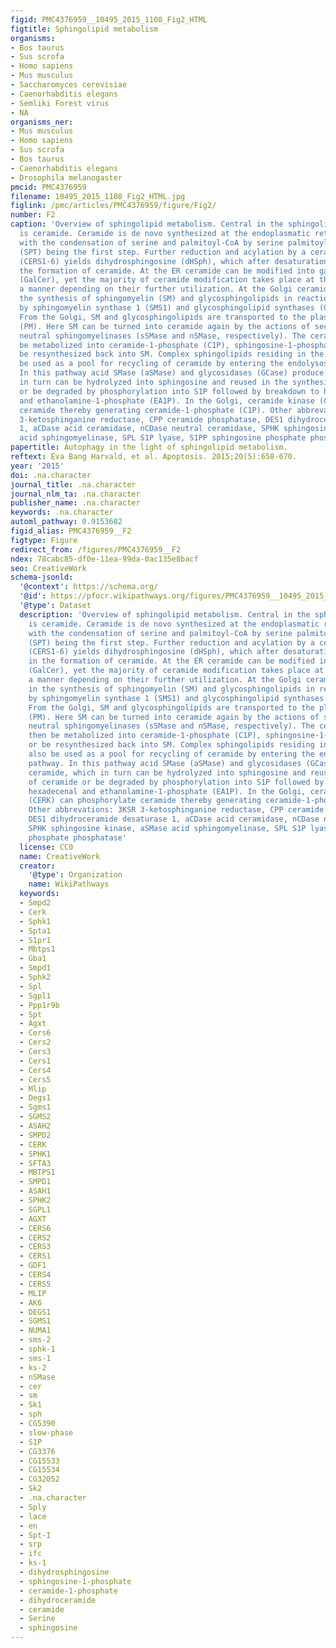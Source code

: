 ```yaml
---
figid: PMC4376959__10495_2015_1108_Fig2_HTML
figtitle: Sphingolipid metabolism
organisms:
- Bos taurus
- Sus scrofa
- Homo sapiens
- Mus musculus
- Saccharomyces cerevisiae
- Caenorhabditis elegans
- Semliki Forest virus
- NA
organisms_ner:
- Mus musculus
- Homo sapiens
- Sus scrofa
- Bos taurus
- Caenorhabditis elegans
- Drosophila melanogaster
pmcid: PMC4376959
filename: 10495_2015_1108_Fig2_HTML.jpg
figlink: /pmc/articles/PMC4376959/figure/Fig2/
number: F2
caption: 'Overview of sphingolipid metabolism. Central in the sphingolipid metabolism
  is ceramide. Ceramide is de novo synthesized at the endoplasmatic reticulum (ER)
  with the condensation of serine and palmitoyl-CoA by serine palmitoyltransferase
  (SPT) being the first step. Further reduction and acylation by a ceramide synthase
  (CERS1-6) yields dihydrosphingosine (dHSph), which after desaturation results in
  the formation of ceramide. At the ER ceramide can be modified into galactosylceramide
  (GalCer), yet the majority of ceramide modification takes place at the Golgi in
  a manner depending on their further utilization. At the Golgi ceramide is used in
  the synthesis of sphingomyelin (SM) and glycosphingolipids in reactions catalyzed
  by sphingomyelin synthase 1 (SMS1) and glycosphingolipid synthases (GCSs), respectively.
  From the Golgi, SM and glycosphingolipids are transported to the plasma membrane
  (PM). Here SM can be turned into ceramide again by the actions of secretory and
  neutral sphingomyelinases (sSMase and nSMase, respectively). The ceramide can then
  be metabolized into ceramide-1-phosphate (C1P), sphingosine-1-phosphate (S1P), or
  be resynthesized back into SM. Complex sphingolipids residing in the PM can also
  be used as a pool for recycling of ceramide by entering the endolysosomal pathway.
  In this pathway acid SMase (aSMase) and glycosidases (GCase) produce ceramide, which
  in turn can be hydrolyzed into sphingosine and reused in the synthesis of ceramide
  or be degraded by phosphorylation into S1P followed by breakdown to hexadecenal
  and ethanolamine-1-phosphate (EA1P). In the Golgi, ceramide kinase (CERK) can phosphorylate
  ceramide thereby generating ceramide-1-phosphate (C1P). Other abbrevations: 3KSR
  3-ketosphinganine reductase, CPP ceramide phosphatase, DES1 dihydroceramide desaturase
  1, aCDase acid ceramidase, nCDase neutral ceramidase, SPHK sphingosine kinase, aSMase
  acid sphingomyelinase, SPL S1P lyase, S1PP sphingosine phosphate phosphatase'
papertitle: Autophagy in the light of sphingolipid metabolism.
reftext: Eva Bang Harvald, et al. Apoptosis. 2015;20(5):658-670.
year: '2015'
doi: .na.character
journal_title: .na.character
journal_nlm_ta: .na.character
publisher_name: .na.character
keywords: .na.character
automl_pathway: 0.9153682
figid_alias: PMC4376959__F2
figtype: Figure
redirect_from: /figures/PMC4376959__F2
ndex: 78cabc85-df0e-11ea-99da-0ac135e8bacf
seo: CreativeWork
schema-jsonld:
  '@context': https://schema.org/
  '@id': https://pfocr.wikipathways.org/figures/PMC4376959__10495_2015_1108_Fig2_HTML.html
  '@type': Dataset
  description: 'Overview of sphingolipid metabolism. Central in the sphingolipid metabolism
    is ceramide. Ceramide is de novo synthesized at the endoplasmatic reticulum (ER)
    with the condensation of serine and palmitoyl-CoA by serine palmitoyltransferase
    (SPT) being the first step. Further reduction and acylation by a ceramide synthase
    (CERS1-6) yields dihydrosphingosine (dHSph), which after desaturation results
    in the formation of ceramide. At the ER ceramide can be modified into galactosylceramide
    (GalCer), yet the majority of ceramide modification takes place at the Golgi in
    a manner depending on their further utilization. At the Golgi ceramide is used
    in the synthesis of sphingomyelin (SM) and glycosphingolipids in reactions catalyzed
    by sphingomyelin synthase 1 (SMS1) and glycosphingolipid synthases (GCSs), respectively.
    From the Golgi, SM and glycosphingolipids are transported to the plasma membrane
    (PM). Here SM can be turned into ceramide again by the actions of secretory and
    neutral sphingomyelinases (sSMase and nSMase, respectively). The ceramide can
    then be metabolized into ceramide-1-phosphate (C1P), sphingosine-1-phosphate (S1P),
    or be resynthesized back into SM. Complex sphingolipids residing in the PM can
    also be used as a pool for recycling of ceramide by entering the endolysosomal
    pathway. In this pathway acid SMase (aSMase) and glycosidases (GCase) produce
    ceramide, which in turn can be hydrolyzed into sphingosine and reused in the synthesis
    of ceramide or be degraded by phosphorylation into S1P followed by breakdown to
    hexadecenal and ethanolamine-1-phosphate (EA1P). In the Golgi, ceramide kinase
    (CERK) can phosphorylate ceramide thereby generating ceramide-1-phosphate (C1P).
    Other abbrevations: 3KSR 3-ketosphinganine reductase, CPP ceramide phosphatase,
    DES1 dihydroceramide desaturase 1, aCDase acid ceramidase, nCDase neutral ceramidase,
    SPHK sphingosine kinase, aSMase acid sphingomyelinase, SPL S1P lyase, S1PP sphingosine
    phosphate phosphatase'
  license: CC0
  name: CreativeWork
  creator:
    '@type': Organization
    name: WikiPathways
  keywords:
  - Smpd2
  - Cerk
  - Sphk1
  - Spta1
  - S1pr1
  - Mbtps1
  - Gba1
  - Smpd1
  - Sphk2
  - Spl
  - Sgpl1
  - Ppp1r9b
  - Spt
  - Agxt
  - Cers6
  - Cers2
  - Cers3
  - Cers1
  - Cers4
  - Cers5
  - Mlip
  - Degs1
  - Sgms1
  - SGMS2
  - ASAH2
  - SMPD2
  - CERK
  - SPHK1
  - SFTA3
  - MBTPS1
  - SMPD1
  - ASAH1
  - SPHK2
  - SGPL1
  - AGXT
  - CERS6
  - CERS2
  - CERS3
  - CERS1
  - GDF1
  - CERS4
  - CERS5
  - MLIP
  - AK6
  - DEGS1
  - SGMS1
  - NUMA1
  - sms-2
  - sphk-1
  - sms-1
  - ks-2
  - nSMase
  - cer
  - sm
  - Sk1
  - sph
  - CG5390
  - slow-phase
  - S1P
  - CG3376
  - CG15533
  - CG15534
  - CG32052
  - Sk2
  - .na.character
  - Sply
  - lace
  - en
  - Spt-I
  - srp
  - ifc
  - ks-1
  - dihydrosphingosine
  - sphingosine-1-phosphate
  - ceramide-1-phosphate
  - dihydroceramide
  - ceramide
  - Serine
  - sphingosine
---
```

